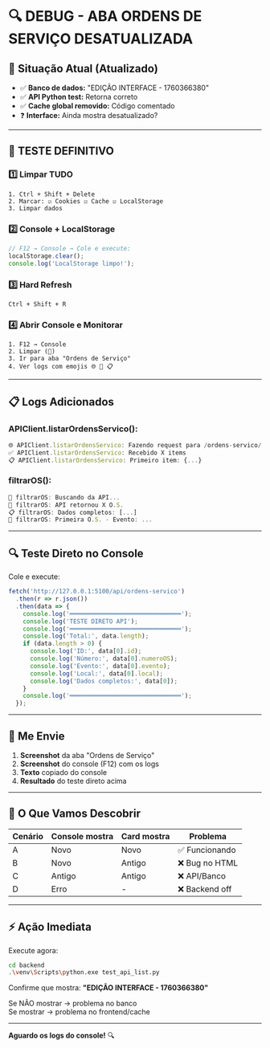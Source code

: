 # 🔍 DEBUG - ABA ORDENS DE SERVIÇO DESATUALIZADA

## 📌 Situação Atual (Atualizado)

- ✅ **Banco de dados:** "EDIÇÃO INTERFACE - 1760366380"
- ✅ **API Python test:** Retorna correto
- ✅ **Cache global removido:** Código comentado
- ❓ **Interface:** Ainda mostra desatualizado?

---

## 🧪 TESTE DEFINITIVO

### 1️⃣ Limpar TUDO
```
1. Ctrl + Shift + Delete
2. Marcar: ☑️ Cookies ☑️ Cache ☑️ LocalStorage
3. Limpar dados
```

### 2️⃣ Console + LocalStorage
```javascript
// F12 → Console → Cole e execute:
localStorage.clear();
console.log('LocalStorage limpo!');
```

### 3️⃣ Hard Refresh
```
Ctrl + Shift + R
```

### 4️⃣ Abrir Console e Monitorar
```
1. F12 → Console
2. Limpar (🚫)
3. Ir para aba "Ordens de Serviço"
4. Ver logs com emojis 🌐 📡 📋
```

---

## 📋 Logs Adicionados

### APIClient.listarOrdensServico():
```javascript
🌐 APIClient.listarOrdensServico: Fazendo request para /ordens-servico/
✅ APIClient.listarOrdensServico: Recebido X items
📋 APIClient.listarOrdensServico: Primeiro item: {...}
```

### filtrarOS():
```javascript
🔄 filtrarOS: Buscando da API...
📡 filtrarOS: API retornou X O.S.
📋 filtrarOS: Dados completos: [...]
📝 filtrarOS: Primeira O.S. - Evento: ...
```

---

## 🔍 Teste Direto no Console

Cole e execute:
```javascript
fetch('http://127.0.0.1:5100/api/ordens-servico')
  .then(r => r.json())
  .then(data => {
    console.log('═══════════════════════════════');
    console.log('TESTE DIRETO API');
    console.log('═══════════════════════════════');
    console.log('Total:', data.length);
    if (data.length > 0) {
      console.log('ID:', data[0].id);
      console.log('Número:', data[0].numeroOS);
      console.log('Evento:', data[0].evento);
      console.log('Local:', data[0].local);
      console.log('Dados completos:', data[0]);
    }
    console.log('═══════════════════════════════');
  });
```

---

## 📸 Me Envie

1. **Screenshot** da aba "Ordens de Serviço"
2. **Screenshot** do console (F12) com os logs
3. **Texto** copiado do console
4. **Resultado** do teste direto acima

---

## 🎯 O Que Vamos Descobrir

| Cenário | Console mostra | Card mostra | Problema |
|---------|----------------|-------------|----------|
| A | Novo | Novo | ✅ Funcionando |
| B | Novo | Antigo | ❌ Bug no HTML |
| C | Antigo | Antigo | ❌ API/Banco |
| D | Erro | - | ❌ Backend off |

---

## ⚡ Ação Imediata

Execute agora:
```bash
cd backend
.\venv\Scripts\python.exe test_api_list.py
```

Confirme que mostra: **"EDIÇÃO INTERFACE - 1760366380"**

Se NÃO mostrar → problema no banco  
Se mostrar → problema no frontend/cache

---

**Aguardo os logs do console!** 🔍
